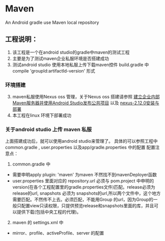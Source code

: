 # Maven
An Android gradle use Maven local repository

## 工程说明：
1. 该工程是一个在android studio的gradle中maven的测试工程
2. 主要是为了测试maven企业私服环境是否搭建成功
3. 测试android studio 使用本地私服上传下载maven控件
   build.gradle 中 compile 'groupId:artifactId-version' 形式

### 环境搭建

3. maven私服使用Nexus oss 管理，关于Nexus oss 搭建请参照
[建立企业内部Maven服务器并使用Android Studio发布公共项目](http://www.linuxidc.com/Linux/2015-06/118878.htm) 以及
[nexus-2.12.0安装与部署](http://blog.csdn.net/yccn214/article/details/50527490)
4. 本工程在linux 环境下部署成功

### 关于android studio 上传 maven 私服 
上面搭建成功后，就可以使用android studio来管理了。
具体的可以参照工程中common.gradle , user.properties 以及app/gradle.properties 中的配置
配置注意点：

1. common.gradle 中
+ 需要申明apply plugin: 'maven' 为maven 不然找不到mavenDeployer函数
+ user.properties 里面对应的 repository.url 必须与 pom.project 中申明的 version(在各个工程配置里的gradle.properties文件)匹配。release必须为release的url, snapshots 必须为 snapshots的url,所以两个文件中，这个地方需要匹配。不然传不上去。必须匹配，不能用Group 的url，因为Group的一般只配置view只读权限，只提供预览release和snapshots里面的库，并且可以提供下载(包括中央工程的代理)。

2. maven 的 settings.xml 中
+ mirror、profile、activeProfile、server 的配置
